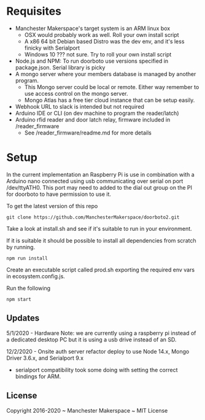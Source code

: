 # Requisites

- Manchester Makerspace's target system is an ARM linux box
  - OSX would probably work as well. Roll your own install script
  - A x86 64 bit Debian based Distro was the dev env, and it's less finicky with Serialport
  - Windows 10 ??? not sure. Try to roll your own install script
- Node.js and NPM: To run doorboto use versions specified in package.json. Serial library is picky
- A mongo server where your members database is managed by another program.
  - This Mongo server could be local or remote. Either way remember to use access control on the mongo server.
  - Mongo Atlas has a free tier cloud instance that can be setup easily.
- Webhook URL to slack is intended but not required
- Arduino IDE or CLI (on dev machine to program the reader/latch)
- Arduino rfid reader and door latch relay, firmware included in /reader_firmware
  - See /reader_firmware/readme.md for more details

# Setup

In the current implementation an Raspberry Pi is use in combination with a Arduino nano connected using usb communicating over serial on port /dev/ttyATH0. This port may need to added to the dial out group on the PI for doorboto to have permission to use it.

To get the latest version of this repo

    git clone https://github.com/ManchesterMakerspace/doorboto2.git

Take a look at install.sh and see if it's suitable to run in your environment.

If it is suitable it should be possible to install all dependencies from scratch by running.

    npm run install

Create an executable script called prod.sh exporting the required env vars in ecosystem.config.js.

Run the following

    npm start

## Updates

5/1/2020 - Hardware Note: we are currently using a raspberry pi instead of a dedicated desktop PC but it is using a usb drive instead of an SD.

12/2/2020 - Onsite auth server refactor deploy to use Node 14.x, Mongo Driver 3.6.x, and Serialport 9.x

- serialport compatibility took some doing with setting the correct bindings for ARM.

## License

Copyright 2016-2020 ~ Manchester Makerspace ~ MIT License
